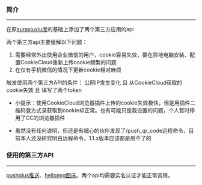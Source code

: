 ### 简介 
***
在原[suraxiuxiu库](https://github.com/suraxiuxiu/MoviePilot-Plugins/)的基础上添加了两个第三方应用的api

两个第三方api主要缓解以下问题：

1. 需要经常外出使用企业微信的用户，cookie容易失效，要在异地电脑安装、配置CookieCloud重新上传cookie频繁的问题
2. 在仅有手机微信的情况下更新cookie相对麻烦

触发使用两个第三方API的条件：
公网IP发生变化 且 从CookieCloud获取的cookie失效 且 填写了两个token

* 小提示：使用CookieCloud浏览器插件上传的cookie失效极快，但是用插件二维码登方式录获取到cookie却正常。也有可能只是我设置的问题，个人暂时停用了CC的浏览器插件

* 虽然没有任何说明，但还是有细心的伙伴发现了/push_qr_code远程命令，目前本人还没研究明白远程命令。1.1.x版本应该都是用不了的

### 使用的第三方API
***
[pushplus推送](https://www.pushplus.plus/push1.html)、[helloimg图床](https://www.helloimg.com/)。两个api均需要实名认证才能正常调用。


